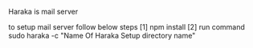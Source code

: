 Haraka is mail server

to setup mail server follow below steps
[1] npm install
[2] run command sudo haraka -c "Name Of Haraka Setup directory name"

